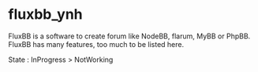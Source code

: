 # fluxbb_ynh

FluxBB is a software to create forum like NodeBB, flarum, MyBB or PhpBB. FluxBB has many features, too much to be listed here.

State : InProgress > NotWorking
